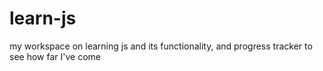 # learn-js
my workspace on learning js and its functionality, and progress tracker to see how far I've come
